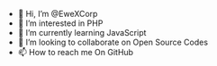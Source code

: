 - 👋 Hi, I’m @EweXCorp
- 👀 I’m interested in PHP
- 🌱 I’m currently learning JavaScript
- 💞️ I’m looking to collaborate on Open Source Codes
- 📫 How to reach me On GitHub

<!---
EweXCorp/EweXCorp is a ✨ special ✨ repository because its `README.md` (this file) appears on your GitHub profile.
You can click the Preview link to take a look at your changes.
--->

